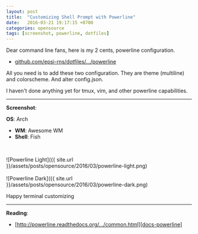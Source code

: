 ```yaml
---
layout: post
title:  "Customizing Shell Prompt with Powerline"
date:   2016-03-21 19:17:15 +0700
categories: opensource
tags: [screenshot, powerline, dotfiles]
---
```


Dear command line fans, here is my 2 cents, powerline configuration.<br/>

* [github.com/epsi-rns/dotfiles/.../powerline][dotfiles-powerline]

All you need is to add these two configuration. They are theme (multiline) and colorscheme. And alter config.json.<br/>

I haven't done anything yet for tmux, vim, and other powerline capabilities.<br/>

* * *

**Screenshot**:<br/>

**OS**: Arch<br/>
+ **WM**: Awesome WM<br/>
+ **Shell**: Fish<br/>
<br/>

![Powerline Light]({{ site.url }}/assets/posts/opensource/2016/03/powerline-light.png)
<br/><br/>
![Powerline Dark]({{ site.url }}/assets/posts/opensource/2016/03/powerline-dark.png)


Happy terminal customizing

* * *


**Reading**:<br/>
* [http://powerline.readthedocs.org/.../common.html][docs-powerline]


[docs-powerline]: http://powerline.readthedocs.org/en/master/configuration/segments/common.html
[dotfiles-powerline]: https://github.com/epsi-rns/dotfiles/tree/master/config/powerline
